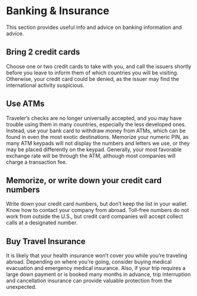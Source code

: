 
# Banking & Insurance

This section provides useful info and advice on banking information and advice.


## Bring 2 credit cards

Choose one or two credit cards to take with you, and call the issuers shortly before you leave to inform them of which countries you will be visiting. Otherwise, your credit card could be denied, as the issuer may find the international activity suspicious.


## Use ATMs

Traveler’s checks are no longer universally accepted, and you may have trouble using them in many countries, especially the less developed ones. Instead, use your bank card to withdraw money from ATMs, which can be found in even the most exotic destinations. Memorize your numeric PIN, as many ATM keypads will not display the numbers and letters we use, or they may be placed differently on the keypad. Generally, your most favorable exchange rate will be through the ATM, although most companies will charge a transaction fee.

## Memorize, or write down your credit card numbers

Write down your credit card numbers, but don’t keep the list in your wallet. Know how to contact your company from abroad. Toll-free numbers do not work from outside the U.S., but credit card companies will accept collect calls at a designated number.


## Buy Travel Insurance


It is likely that your health insurance won’t cover you while you’re traveling abroad. Depending on where you’re going, consider buying medical evacuation and emergency medical insurance. Also, if your trip requires a large down payment or is booked many months in advance, trip interruption and cancellation insurance can provide valuable protection from the unexpected.



